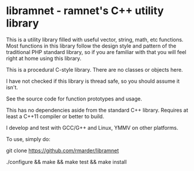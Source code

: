 # libramnet - ramnet's C++ utility library

This is a utility library filled with useful vector, string, math, etc functions.
Most functions in this library follow the design style and pattern of the traditional PHP standard library, 
so if you are familiar with that you will feel right at home using this library.

This is a procedural C-style library. There are no classes or objects here.

I have not checked if this library is thread safe, so you should assume it isn't.

See the source code for function prototypes and usage.

This has no dependencies aside from the standard C++ library.
Requires at least a C++11 compiler or better to build.

I develop and test with GCC/G++ and Linux, YMMV on other platforms.

To use, simply do:

git clone https://github.com/rmarder/libramnet

./configure && make && make test && make install
